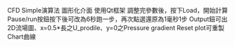 CFD Simple演算法 圖形化介面 使用Qt框架
調整完參數後，按下Load，開始計算
Pause/run按鈕按下後可改為6秒跑一步，再次點選還原為1毫秒1步
Output鈕可出2D流場圖、x=0.5*長之U_prodile、y=0之Pressure gradient
Reset plot可重製Chart曲線 
